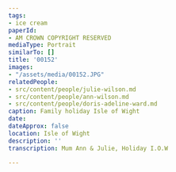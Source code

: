 ```yaml
---
tags:
- ice cream
paperId:
- AM CROWN COPYRIGHT RESERVED
mediaType: Portrait
similarTo: []
title: '00152'
images:
- "/assets/media/00152.JPG"
relatedPeople:
- src/content/people/julie-wilson.md
- src/content/people/ann-wilson.md
- src/content/people/doris-adeline-ward.md
caption: Family holiday Isle of Wight
date: 
dateApprox: false
location: Isle of Wight
description: ''
transcription: Mum Ann & Julie, Holiday I.O.W

---
```

